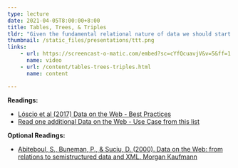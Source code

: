 ```yaml
---
type: lecture
date: 2021-04-05T8:00:00+8:00
title: Tables, Trees, & Triples
tldr: "Given the fundamental relational nature of data we should start the course off by thinking about how to make decisions about ways data should be represented and made accessible to users."
thumbnail: /static_files/presentations/ttt.png
links: 
    - url: https://screencast-o-matic.com/embed?sc=cYfQcuavjV&v=5&ff=1
      name: video
    - url: /content/tables-trees-triples.html
      name: content

---
```

**Readings:**
- [Lóscio et al (2017) Data on the Web - Best Practices](https://www.w3.org/TR/dwbp/)
- [Read one additional Data on the Web - Use Case from this list](https://www.w3.org/TR/dwbp-ucr/)

**Optional Readings:**
- [Abiteboul, S., Buneman, P., & Suciu, D. (2000). Data on the Web: from relations to semistructured data and XML. Morgan Kaufmann]()
